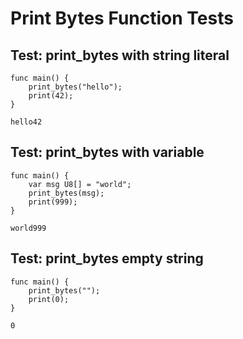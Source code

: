 # Print Bytes Function Tests

## Test: print_bytes with string literal
```zong-program
func main() {
    print_bytes("hello");
    print(42);
}
```
```execute
hello42
```

## Test: print_bytes with variable
```zong-program
func main() {
    var msg U8[] = "world";
    print_bytes(msg);
    print(999);
}
```
```execute
world999
```

## Test: print_bytes empty string
```zong-program
func main() {
    print_bytes("");
    print(0);
}
```
```execute
0
```